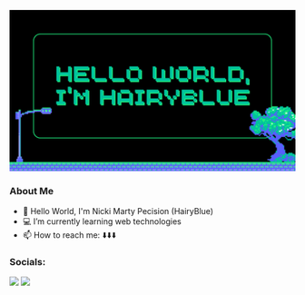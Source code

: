 
[![@HairyBlue](https://github.com/HairyBlue/HairyBlue/blob/main/assets/Hello%20World.png)](https://www.facebook.com/unsecure.http)
### About Me
- 🤖 Hello World, I'm Nicki Marty Pecision (HairyBlue)
- 💻 I’m currently learning web technologies
- 📫 How to reach me: ⬇️⬇️⬇️

### Socials: 
<a href="mailto: pecision.nickimarty@gmail.com"><img src="https://img.shields.io/badge/Gmail-D14836?style=for-the-badge&logo=gmail&logoColor=white"></a> <a href="https://www.facebook.com/unsecure.http"><img src="https://img.shields.io/badge/Facebook-1877F2?style=for-the-badge&logo=facebook&logoColor=white"></a>

<!--
### Hi there 👋
**HairyBlue/HairyBlue** is a ✨ _special_ ✨ repository because its `README.md` (this file) appears on your GitHub profile.

Here are some ideas to get you started:
- 🤖 Hello World, I'm Nicki Marty Pecision (HairyBlue)
- 💻 I’m currently learning web technologies
- 👯 I’m looking to collaborate on ...
- 🤔 I’m looking for help with ...
- 💬 Ask me about ...
- 📫 How to reach me: ...
- 😄 Pronouns: he/him
- ⚡ Fun fact: ...
-->
